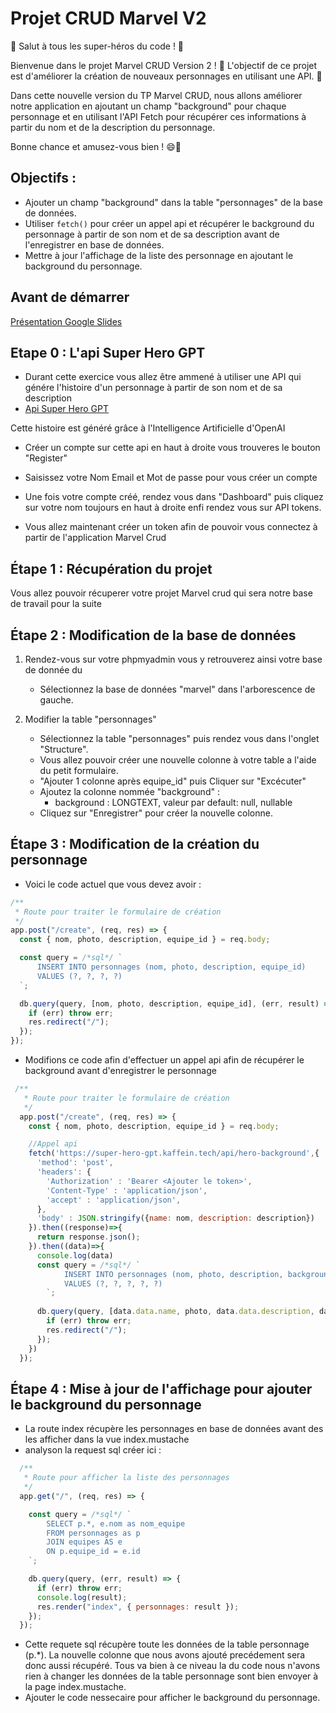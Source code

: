 # Projet CRUD Marvel V2

🚀 Salut à tous les super-héros du code ! 🚀

Bienvenue dans le projet Marvel CRUD Version 2 ! 🌟 L'objectif de ce projet est d'améliorer la création de nouveaux personnages en utilisant une API. 💪

Dans cette nouvelle version du TP Marvel CRUD, nous allons améliorer notre application en ajoutant un champ "background" pour chaque personnage et en utilisant l'API Fetch pour récupérer ces informations à partir du nom et de la description du personnage.


Bonne chance et amusez-vous bien ! 😄🎉 
## Objectifs :

- Ajouter un champ "background" dans la table "personnages" de la base de données.
- Utiliser ```fetch()``` pour créer un appel api et récupérer le background du personnage à partir de son nom et de sa description avant de l'enregistrer en base de données.
- Mettre à jour l'affichage de la liste des personnage en ajoutant le background du personnage.

## Avant de démarrer

[Présentation Google Slides](https://docs.google.com/presentation/d/1Oy0s2lG9BEEdyan9QHYXwLwU2WLFu2HhPSxSfvC7daY/edit?usp=sharing)

## Etape 0 : L'api Super Hero GPT  

 - Durant cette exercice vous allez être ammené à utiliser une API qui génére l'histoire d'un personnage à partir de son nom et de sa description
 - [Api Super Hero GPT](https://super-hero-gpt.kaffein.tech)

 Cette histoire est généré grâce à l'Intelligence Artificielle d'OpenAI
 
 - Créer un compte sur cette api en haut à droite vous trouveres le bouton "Register" 
 - Saisissez votre Nom Email et Mot de passe pour vous créer un compte 

 - Une fois votre compte créé, rendez vous dans "Dashboard" puis cliquez sur votre nom toujours en haut à droite enfi rendez vous sur API tokens.

 - Vous allez maintenant créer un token afin de pouvoir vous connectez à partir de l'application Marvel Crud 

## Étape 1 : Récupération du projet

Vous allez pouvoir récuperer votre projet Marvel crud qui sera notre base de travail pour la suite

## Étape 2 : Modification de la base de données
1. Rendez-vous sur votre phpmyadmin vous y retrouverez ainsi votre base de donnée du 
   - Sélectionnez la base de données "marvel" dans l'arborescence de gauche.

2. Modifier la table "personnages"
   - Sélectionnez la table "personnages" puis rendez vous dans l'onglet "Structure".
   - Vous allez pouvoir créer une nouvelle colonne à votre table a l'aide du petit formulaire. 
   - "Ajouter 1 colonne après equipe_id" puis Cliquer sur "Excécuter"
   - Ajoutez la colonne nommée "background" :
     - background : LONGTEXT, valeur par default: null, nullable
   - Cliquez sur "Enregistrer" pour créer la nouvelle colonne.

## Étape 3 : Modification de la création du personnage
- Voici le code actuel que vous devez avoir : 
```javascript
/**
 * Route pour traiter le formulaire de création
 */
app.post("/create", (req, res) => {
  const { nom, photo, description, equipe_id } = req.body;

  const query = /*sql*/ `
      INSERT INTO personnages (nom, photo, description, equipe_id) 
      VALUES (?, ?, ?, ?)
  `;

  db.query(query, [nom, photo, description, equipe_id], (err, result) => {
    if (err) throw err;
    res.redirect("/");
  });
});
```
- Modifions ce code afin d'effectuer un appel api afin de récupérer le background avant d'enregistrer le personnage
```javascript
 /**
   * Route pour traiter le formulaire de création
   */
  app.post("/create", (req, res) => {
    const { nom, photo, description, equipe_id } = req.body;

    //Appel api
    fetch('https://super-hero-gpt.kaffein.tech/api/hero-background',{
      'method': 'post',
      'headers': {
        'Authorization' : 'Bearer <Ajouter le token>',
        'Content-Type' : 'application/json',
        'accept' : 'application/json',
      },
      'body' : JSON.stringify({name: nom, description: description})
    }).then((response)=>{
      return response.json();
    }).then((data)=>{ 
      console.log(data)
      const query = /*sql*/ `
            INSERT INTO personnages (nom, photo, description, background, equipe_id) 
            VALUES (?, ?, ?, ?, ?)
        `;
    
      db.query(query, [data.data.name, photo, data.data.description, data.data.background, equipe_id], (err, result) => {
        if (err) throw err;
        res.redirect("/");
      });
    })
  });
```

## Étape 4 : Mise à jour de l'affichage pour ajouter le background du personnage
- La route index récupère les personnages en base de données avant des les afficher dans la vue index.mustache
- analyson la request sql créer ici : 
```javascript
  /**
   * Route pour afficher la liste des personnages
   */
  app.get("/", (req, res) => {

    const query = /*sql*/ `
        SELECT p.*, e.nom as nom_equipe 
        FROM personnages as p 
        JOIN equipes AS e 
        ON p.equipe_id = e.id
    `;

    db.query(query, (err, result) => {
      if (err) throw err;
      console.log(result);
      res.render("index", { personnages: result });
    });
  });
```

- Cette requete sql récupère toute les données de la table personnage (p.*). La nouvelle colonne que nous avons ajouté precédement sera donc aussi récupéré. Tous va bien à ce niveau la du code nous n'avons rien à changer les données de la table personnage sont bien envoyer à la page index.mustache.
- Ajouter le code nessecaire pour afficher le background du personnage.

